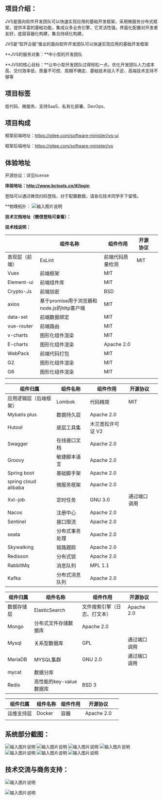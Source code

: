 



## **项目介绍：**

JVS是面向软件开发团队可以快速实现应用的基础开发框架，采用微服务分布式框架，提供丰富的基础功能，集成众多业务引擎，它灵活性强，界面化配置对开发者友好，底层容器化构建，集合持续化构建。



JVS是“软开企服”推出的面向软件开发团队可以快速实现应用的基础开发框架

**JVS的服务对象：**中小型的开发团队

**JVS的核心目标：**让中小型开发团队过得轻松一点，优化开发团队人力成本高、交付效率低、质量不可控、周期不确定、基础技术投入不足、高端技术支持不够等



## **项目标签**

低代码、微服务、支持SaaS、私有化部署、DevOps、

## **项目构成**

框架前端地址：https://gitee.com/software-minister/jvs-ui

框架后端地址：https://gitee.com/software-minister/jvs

## **体验地址**

开源协议：详见license


**体验地址：http://www.bctools.cn/#/login**

登陆可以通过微信扫码登陆，对于配置数据，请各位技术同学手下留情。


**物理拓扑：
![输入图片说明](image11.png)



**技术文档地址（微信登陆可查看）：**

**技术栈说明：**

|                | **组件名称**                               | **组件作用**     | **开源协议** |      |
| -------------- | ------------------------------------------ | ---------------- | ------------ | ---- |
| 表现层（前端） | EsLint                                     | 前端代码质量检测 | MIT          |      |
| Vuex           | 前端框架                                   | MIT              |              |      |
| Element-ui     | 前端组件库                                 | MIT              |              |      |
| Crypto-Js      | 前端加密                                   | BSD              |              |      |
| axios          | 基于promise用于浏览器和node.js的http客户端 | MIT              |              |      |
| data-set       | 前端数据绑定                               | MIT              |              |      |
| vue-router     | 前端路由                                   | MIT              |              |      |
| v-charts       | 图形化组件渲染                             | MIT              |              |      |
| E-charts       | 图形化组件渲染                             | Apache 2.0       |              |      |
| WebPack        | 前端代码打包                               | MIT              |              |      |
| G2             | 图形化组件渲染                             | MIT              |              |      |
| G6             | 图形化组件渲染                             | MIT              |              |      |
|                |                                            |                  |              |      |

| **组件归属**           | **组件名称**   | **组件作用**      | **开源协议** |      |
| ---------------------- | -------------- | ----------------- | ------------ | ---- |
| 应用逻辑层（后端框架） | Lombok         | 代码精简          | MIT          |      |
| Mybatis plus           | 数据持久层     | Apache 2.0        |              |      |
| Hutool                 | 底层工具集     | 木兰宽松许可证 V2 |              |      |
| Swagger                | 在线接口文档   | Apache 2.0        |              |      |
| Groovy                 | 敏捷脚本语言   | Apache 2.0        |              |      |
| Spring boot            | 基础脚手架     | Apache 2.0        |              |      |
| spring cloud alibaba   | 微服务框架     | Apache 2.0        |              |      |
| Xxl-job                | 定时任务       | GNU 3.0           | 通过端口调用 |      |
| Nacos                  | 注册中心       | Apache 2.0        |              |      |
| Sentinel               | 接口限流       | Apache 2.0        |              |      |
| seata                  | 分布式事务处理 | Apache 2.0        |              |      |
| Skywalking             | 链路跟踪       | Apache 2.0        |              |      |
| Redisson               | 分布式锁       | Apache 2.0        |              |      |
| RabbitMq               | 消息队列       | MPL 1.1           |              |      |
| Kafka                  | 分布式消息队列 | Apache 2.0        |              |      |

| **组件归属** | **组件名称**            | **组件作用**                 | **开源协议** |      |
| ------------ | ----------------------- | ---------------------------- | ------------ | ---- |
| 数据存储层   | ElasticSearch           | 文件搜索引擎（日志、打文本） | Apache 2.0   |      |
| Mongo        | 分布式文件存储数据库    | Apache 2.0                   |              |      |
| Mysql        | 关系型数据库            | GPL                          | 通过端口调用 |      |
| MariaDB      | MYSQL集群               | GNU 2.0                      | 通过端口调用 |      |
| mycat        | 数据分库                |                              |              |      |
| Redis        | 高性能的key-value数据库 | BSD 3                        |              |      |

| **组件归属** | **组件名称** | **组件作用** | **开源协议** |      |
| ------------ | ------------ | ------------ | ------------ | ---- |
| 运维支持层   | Docker       | 容器         | Apache 2.0   |      |
|              |              |              |              |      |

## **系统部分截图：**

![输入图片说明](image.png)
![输入图片说明](%E5%BE%AE%E4%BF%A1%E6%88%AA%E5%9B%BE_%E5%8F%AF%E9%85%8D%E7%BD%AE%E5%8C%96%E9%A6%96%E9%A1%B5.png)
![输入图片说明](%E5%BE%AE%E4%BF%A1%E6%88%AA%E5%9B%BE_%E5%9F%BA%E7%A1%80%E4%BF%A1%E6%81%AF%E9%85%8D%E7%BD%AE.png)
![输入图片说明](%E5%BE%AE%E4%BF%A1%E6%88%AA%E5%9B%BE_%E5%9F%BA%E7%A1%80%E9%85%8D%E7%BD%AE.png)
![输入图片说明](%E5%BE%AE%E4%BF%A1%E6%88%AA%E5%9B%BE_%E5%9F%BA%E7%A1%80%E7%AE%A1%E7%90%86.png)
![输入图片说明](%E5%BE%AE%E4%BF%A1%E6%88%AA%E5%9B%BE_%E5%BA%94%E7%94%A8%E9%85%8D%E7%BD%AE.png)
![输入图片说明](%E5%BE%AE%E4%BF%A1%E6%88%AA%E5%9B%BE_%E6%A1%86%E6%9E%B6+%E5%BA%94%E7%94%A8.png)


## **技术交流与商务支持：**
![输入图片说明](image22.png)

![输入图片说明](111.png)
